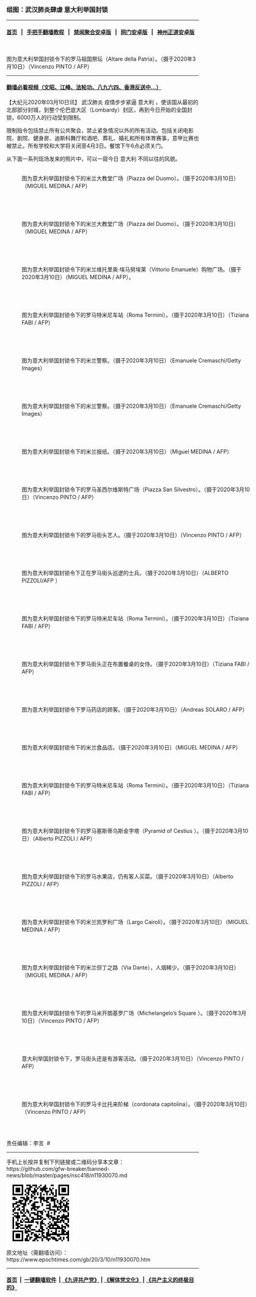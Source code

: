 ### 组图：武汉肺炎肆虐 意大利举国封锁
------------------------

#### [首页](https://github.com/gfw-breaker/banned-news/blob/master/README.md) &nbsp;&nbsp;|&nbsp;&nbsp; [手把手翻墙教程](https://github.com/gfw-breaker/guides/wiki) &nbsp;&nbsp;|&nbsp;&nbsp; [禁闻聚合安卓版](https://github.com/gfw-breaker/bn-android) &nbsp;&nbsp;|&nbsp;&nbsp; [网门安卓版](https://github.com/oGate2/oGate) &nbsp;&nbsp;|&nbsp;&nbsp; [神州正道安卓版](https://github.com/SzzdOgate/update) 



<div><img alt="" class="aligncenter wp-post-image" src="https://i.epochtimes.com/assets/uploads/2020/03/GettyImages-1206329389-600x400.jpg"/>
<div class="red16 caption">
 <p>
  图为意大利举国封锁令下的罗马祖国祭坛（Altare della Patria）。（摄于2020年3月10日）（Vincenzo PINTO / AFP）
 </p>
</div>
</div><hr/>

#### [翻墙必看视频（文昭、江峰、法轮功、八九六四、香港反送中...）](https://github.com/gfw-breaker/banned-news/blob/master/pages/link3.md)

<div><p>
 【大纪元2020年03月10日讯】
 <ok href="https://www.epochtimes.com/gb/tag/%E6%AD%A6%E6%B1%89%E8%82%BA%E7%82%8E.html">
  武汉肺炎
 </ok>
 疫情步步紧逼
 <ok href="https://www.epochtimes.com/gb/tag/%E6%84%8F%E5%A4%A7%E5%88%A9.html">
  意大利
 </ok>
 ，使该国从最初的北部部分封城，到整个伦巴底大区（Lombardy）封区，再到今日开始的全国封锁，6000万人的行动受到限制。
</p>
<p>
 限制指令包括禁止所有公共聚会，禁止紧急情况以外的所有活动。包括关闭电影院、剧院、健身房、迪斯科舞厅和酒吧、葬礼、婚礼和所有体育赛事，意甲比赛也被禁止。所有学校和大学将关闭至4月3日。餐馆下午6点必须关门。
</p>
<p>
 从下面一系列现场发来的照片中，可以一窥今日
 <ok href="https://www.epochtimes.com/gb/tag/%E6%84%8F%E5%A4%A7%E5%88%A9.html">
  意大利
 </ok>
 不同以往的风貌。
</p>
<figure class="wp-caption aligncenter" id="attachment_11930266" style="width: 600px">
 <ok href="http://i.epochtimes.com/assets/uploads/2020/03/GettyImages-1206329371.jpg">
  <img alt="" class="wp-image-11930266 size-large" src="http://i.epochtimes.com/assets/uploads/2020/03/GettyImages-1206329371-600x400.jpg"/>
 </ok>
 <br/><figcaption class="wp-caption-text">
  图为意大利举国封锁令下的米兰大教堂广场（Piazza del Duomo）。（摄于2020年3月10日）（MIGUEL MEDINA / AFP）
 </figcaption><br/>
</figure><br/>
<figure class="wp-caption aligncenter" id="attachment_11930265" style="width: 600px">
 <ok href="http://i.epochtimes.com/assets/uploads/2020/03/GettyImages-1206329355.jpg">
  <img alt="" class="wp-image-11930265 size-large" src="http://i.epochtimes.com/assets/uploads/2020/03/GettyImages-1206329355-600x400.jpg"/>
 </ok>
 <br/><figcaption class="wp-caption-text">
  图为意大利举国封锁令下的米兰大教堂广场（Piazza del Duomo）。（摄于2020年3月10日）（MIGUEL MEDINA / AFP）
 </figcaption><br/>
</figure><br/>
<figure class="wp-caption aligncenter" id="attachment_11930264" style="width: 600px">
 <ok href="http://i.epochtimes.com/assets/uploads/2020/03/GettyImages-1206329014.jpg">
  <img alt="" class="wp-image-11930264 size-large" src="http://i.epochtimes.com/assets/uploads/2020/03/GettyImages-1206329014-600x400.jpg"/>
 </ok>
 <br/><figcaption class="wp-caption-text">
  图为意大利举国封锁令下的米兰维托里奥·埃马努埃莱（Vittorio Emanuele）购物广场。（摄于2020年3月10日）（MIGUEL MEDINA / AFP）。
 </figcaption><br/>
</figure><br/>
<figure class="wp-caption aligncenter" id="attachment_11930281" style="width: 600px">
 <ok href="http://i.epochtimes.com/assets/uploads/2020/03/GettyImages-1206353678.jpg">
  <img alt="" class="wp-image-11930281 size-large" src="http://i.epochtimes.com/assets/uploads/2020/03/GettyImages-1206353678-600x338.jpg"/>
 </ok>
 <br/><figcaption class="wp-caption-text">
  图为意大利举国封锁令下的罗马特米尼车站（Roma Termini）。（摄于2020年3月10日）（Tiziana FABI / AFP）
 </figcaption><br/>
</figure><br/>
<figure class="wp-caption aligncenter" id="attachment_11930305" style="width: 600px">
 <ok href="http://i.epochtimes.com/assets/uploads/2020/03/GettyImages-1211534699.jpg">
  <img alt="" class="wp-image-11930305 size-large" src="http://i.epochtimes.com/assets/uploads/2020/03/GettyImages-1211534699-600x400.jpg"/>
 </ok>
 <br/><figcaption class="wp-caption-text">
  图为意大利举国封锁令下的米兰警察。（摄于2020年3月10日）（Emanuele Cremaschi/Getty Images）
 </figcaption><br/>
</figure><br/>
<figure class="wp-caption aligncenter" id="attachment_11930303" style="width: 600px">
 <ok href="http://i.epochtimes.com/assets/uploads/2020/03/GettyImages-1211534554.jpg">
  <img alt="" class="wp-image-11930303 size-large" src="http://i.epochtimes.com/assets/uploads/2020/03/GettyImages-1211534554-600x400.jpg"/>
 </ok>
 <br/><figcaption class="wp-caption-text">
  图为意大利举国封锁令下的米兰警察。（摄于2020年3月10日）（Emanuele Cremaschi/Getty Images）
 </figcaption><br/>
</figure><br/>
<figure class="wp-caption aligncenter" id="attachment_11930302" style="width: 600px">
 <ok href="http://i.epochtimes.com/assets/uploads/2020/03/GettyImages-1206360299.jpg">
  <img alt="" class="wp-image-11930302 size-large" src="http://i.epochtimes.com/assets/uploads/2020/03/GettyImages-1206360299-600x400.jpg"/>
 </ok>
 <br/><figcaption class="wp-caption-text">
  图为意大利举国封锁令下的米兰报纸。（摄于2020年3月10日）（Miguel MEDINA / AFP）
 </figcaption><br/>
</figure><br/>
<figure class="wp-caption aligncenter" id="attachment_11930301" style="width: 600px">
 <ok href="http://i.epochtimes.com/assets/uploads/2020/03/GettyImages-1206357554.jpg">
  <img alt="" class="wp-image-11930301 size-large" src="http://i.epochtimes.com/assets/uploads/2020/03/GettyImages-1206357554-600x400.jpg"/>
 </ok>
 <br/><figcaption class="wp-caption-text">
  图为意大利举国封锁令下的罗马圣西尔维斯特广场（Piazza San Silvestro）。（摄于2020年3月10日）（Vincenzo PINTO / AFP）
 </figcaption><br/>
</figure><br/>
<figure class="wp-caption aligncenter" id="attachment_11930299" style="width: 600px">
 <ok href="http://i.epochtimes.com/assets/uploads/2020/03/GettyImages-1206357446.jpg">
  <img alt="" class="wp-image-11930299 size-large" src="http://i.epochtimes.com/assets/uploads/2020/03/GettyImages-1206357446-600x400.jpg"/>
 </ok>
 <br/><figcaption class="wp-caption-text">
  图为意大利举国封锁令下的罗马街头艺人。（摄于2020年3月10日）（Vincenzo PINTO / AFP）
 </figcaption><br/>
</figure><br/>
<figure class="wp-caption aligncenter" id="attachment_11930294" style="width: 600px">
 <ok href="http://i.epochtimes.com/assets/uploads/2020/03/GettyImages-1206357389.jpg">
  <img alt="" class="wp-image-11930294 size-large" src="http://i.epochtimes.com/assets/uploads/2020/03/GettyImages-1206357389-600x400.jpg"/>
 </ok>
 <br/><figcaption class="wp-caption-text">
  图为意大利举国封锁令下正在罗马街头巡逻的士兵。（摄于2020年3月10日）（ALBERTO PIZZOLI/AFP ）
 </figcaption><br/>
</figure><br/>
<figure class="wp-caption aligncenter" id="attachment_11930293" style="width: 600px">
 <ok href="http://i.epochtimes.com/assets/uploads/2020/03/GettyImages-1206357134.jpg">
  <img alt="" class="wp-image-11930293 size-large" src="http://i.epochtimes.com/assets/uploads/2020/03/GettyImages-1206357134-600x338.jpg"/>
 </ok>
 <br/><figcaption class="wp-caption-text">
  图为意大利举国封锁令下的罗马特米尼车站（Roma Termini）。（摄于2020年3月10日）（Tiziana FABI / AFP）
 </figcaption><br/>
</figure><br/>
<figure class="wp-caption aligncenter" id="attachment_11930292" style="width: 600px">
 <ok href="http://i.epochtimes.com/assets/uploads/2020/03/GettyImages-1206357070.jpg">
  <img alt="" class="wp-image-11930292 size-large" src="http://i.epochtimes.com/assets/uploads/2020/03/GettyImages-1206357070-600x400.jpg"/>
 </ok>
 <br/><figcaption class="wp-caption-text">
  图为意大利举国封锁令下罗马街头正在布置餐桌的女侍。（摄于2020年3月10日）（Tiziana FABI / AFP）
 </figcaption><br/>
</figure><br/>
<figure class="wp-caption aligncenter" id="attachment_11930290" style="width: 600px">
 <ok href="http://i.epochtimes.com/assets/uploads/2020/03/GettyImages-1206356974.jpg">
  <img alt="" class="wp-image-11930290 size-large" src="http://i.epochtimes.com/assets/uploads/2020/03/GettyImages-1206356974-600x384.jpg"/>
 </ok>
 <br/><figcaption class="wp-caption-text">
  图为意大利举国封锁令下罗马药店的顾客。（摄于2020年3月10日）（Andreas SOLARO / AFP）
 </figcaption><br/>
</figure><br/>
<figure class="wp-caption aligncenter" id="attachment_11930286" style="width: 600px">
 <ok href="http://i.epochtimes.com/assets/uploads/2020/03/GettyImages-1206356802.jpg">
  <img alt="" class="wp-image-11930286 size-large" src="http://i.epochtimes.com/assets/uploads/2020/03/GettyImages-1206356802-600x379.jpg"/>
 </ok>
 <br/><figcaption class="wp-caption-text">
  图为意大利举国封锁令下的米兰食品店。（摄于2020年3月10日）（MIGUEL MEDINA / AFP）
 </figcaption><br/>
</figure><br/>
<figure class="wp-caption aligncenter" id="attachment_11930283" style="width: 600px">
 <ok href="http://i.epochtimes.com/assets/uploads/2020/03/GettyImages-1206353860.jpg">
  <img alt="" class="wp-image-11930283 size-large" src="http://i.epochtimes.com/assets/uploads/2020/03/GettyImages-1206353860-600x395.jpg"/>
 </ok>
 <br/><figcaption class="wp-caption-text">
  图为意大利举国封锁令下的罗马特米尼车站（Roma Termini）。（摄于2020年3月10日）（Tiziana FABI / AFP）
 </figcaption><br/>
</figure><br/>
<figure class="wp-caption aligncenter" id="attachment_11930282" style="width: 600px">
 <ok href="http://i.epochtimes.com/assets/uploads/2020/03/GettyImages-1206353821.jpg">
  <img alt="" class="wp-image-11930282 size-large" src="http://i.epochtimes.com/assets/uploads/2020/03/GettyImages-1206353821-600x400.jpg"/>
 </ok>
 <br/><figcaption class="wp-caption-text">
  图为意大利举国封锁令下的罗马塞斯蒂乌斯金字塔（Pyramid of Cestius ）。（摄于2020年3月10日）（Alberto PIZZOLI / AFP）
 </figcaption><br/>
</figure><br/>
<figure class="wp-caption aligncenter" id="attachment_11930280" style="width: 600px">
 <ok href="http://i.epochtimes.com/assets/uploads/2020/03/GettyImages-1206351755.jpg">
  <img alt="" class="wp-image-11930280 size-large" src="http://i.epochtimes.com/assets/uploads/2020/03/GettyImages-1206351755-600x400.jpg"/>
 </ok>
 <br/><figcaption class="wp-caption-text">
  图为意大利举国封锁令下的罗马水果店，仍有客人买菜。（摄于2020年3月10日）（Alberto PIZZOLI / AFP）
 </figcaption><br/>
</figure><br/>
<figure class="wp-caption aligncenter" id="attachment_11930277" style="width: 600px">
 <ok href="http://i.epochtimes.com/assets/uploads/2020/03/GettyImages-1206349277.jpg">
  <img alt="" class="wp-image-11930277 size-large" src="http://i.epochtimes.com/assets/uploads/2020/03/GettyImages-1206349277-600x400.jpg"/>
 </ok>
 <br/><figcaption class="wp-caption-text">
  图为意大利举国封锁令下的米兰凯罗利广场（Largo Cairoli）。（摄于2020年3月10日）（MIGUEL MEDINA / AFP）
 </figcaption><br/>
</figure><br/>
<figure class="wp-caption aligncenter" id="attachment_11930276" style="width: 600px">
 <ok href="http://i.epochtimes.com/assets/uploads/2020/03/GettyImages-1206349257.jpg">
  <img alt="" class="wp-image-11930276 size-large" src="http://i.epochtimes.com/assets/uploads/2020/03/GettyImages-1206349257-600x400.jpg"/>
 </ok>
 <br/><figcaption class="wp-caption-text">
  图为意大利举国封锁令下的米兰但丁之路（Via Dante），人烟稀少。（摄于2020年3月10日）（MIGUEL MEDINA / AFP）
 </figcaption><br/>
</figure><br/>
<figure class="wp-caption aligncenter" id="attachment_11930272" style="width: 600px">
 <ok href="http://i.epochtimes.com/assets/uploads/2020/03/GettyImages-1206329504.jpg">
  <img alt="" class="wp-image-11930272 size-large" src="http://i.epochtimes.com/assets/uploads/2020/03/GettyImages-1206329504-600x400.jpg"/>
 </ok>
 <br/><figcaption class="wp-caption-text">
  图为意大利举国封锁令下的罗马米开朗基罗广场（Michelangelo’s Square ）。（摄于2020年3月10日）（Vincenzo PINTO / AFP）
 </figcaption><br/>
</figure><br/>
<figure class="wp-caption aligncenter" id="attachment_11930271" style="width: 600px">
 <ok href="http://i.epochtimes.com/assets/uploads/2020/03/GettyImages-1206329466.jpg">
  <img alt="" class="wp-image-11930271 size-large" src="http://i.epochtimes.com/assets/uploads/2020/03/GettyImages-1206329466-600x400.jpg"/>
 </ok>
 <br/><figcaption class="wp-caption-text">
  意大利举国封锁令下，罗马街头还是有游客活动。（摄于2020年3月10日）（Vincenzo PINTO / AFP）
 </figcaption><br/>
</figure><br/>
<figure class="wp-caption aligncenter" id="attachment_11930268" style="width: 600px">
 <ok href="http://i.epochtimes.com/assets/uploads/2020/03/GettyImages-1206329431.jpg">
  <img alt="" class="wp-image-11930268 size-large" src="http://i.epochtimes.com/assets/uploads/2020/03/GettyImages-1206329431-600x400.jpg"/>
 </ok>
 <br/><figcaption class="wp-caption-text">
  图为意大利举国封锁令下的罗马卡比托来阶梯（cordonata capitolina）。（摄于2020年3月10日）（Vincenzo PINTO / AFP）
 </figcaption><br/>
</figure><br/>
<p>
 责任编辑：李言  #
</p>
</div>
<hr/>
手机上长按并复制下列链接或二维码分享本文章：<br/>
https://github.com/gfw-breaker/banned-news/blob/master/pages/nsc418/n11930070.md <br/>
<a href='https://github.com/gfw-breaker/banned-news/blob/master/pages/nsc418/n11930070.md'><img src='https://github.com/gfw-breaker/banned-news/blob/master/pages/nsc418/n11930070.md.png'/></a> <br/>
原文地址（需翻墙访问）：https://www.epochtimes.com/gb/20/3/10/n11930070.htm


------------------------
#### [首页](https://github.com/gfw-breaker/banned-news/blob/master/README.md) &nbsp;|&nbsp; [一键翻墙软件](https://github.com/gfw-breaker/nogfw/blob/master/README.md) &nbsp;| [《九评共产党》](https://github.com/gfw-breaker/9ping.md/blob/master/README.md#九评之一评共产党是什么) | [《解体党文化》](https://github.com/gfw-breaker/jtdwh.md/blob/master/README.md) | [《共产主义的终极目的》](https://github.com/gfw-breaker/gczydzjmd.md/blob/master/README.md)


<img src='http://gfw-breaker.win/banned-news/pages/nsc418/n11930070.md' width='0px' height='0px'/>